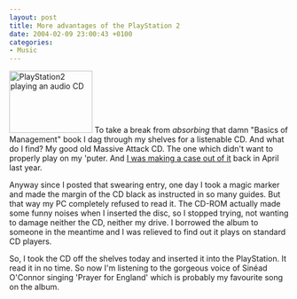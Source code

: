 ```yaml
---
layout: post
title: More advantages of the PlayStation 2
date: 2004-02-09 23:00:43 +0100
categories:
- Music
---
```

<a href="http://www.rusiczki.net/blog/blogpics/playstation2_playing_massive_attack.php" onclick="window.open('http://www.rusiczki.net/blog/blogpics/playstation2_playing_massive_attack.php','popup','width=768,height=576,scrollbars=no,resizable=no,toolbar=no,directories=no,location=no,menubar=no,status=no,left=0,top=0'); return false"><img src="http://www.rusiczki.net/blog/blogpics/playstation2_playing_massive_attack-thumb.jpg" width="150" height="112" border="0" class="postimage" alt="PlayStation2 playing an audio CD" /></a> To take a break from <i>absorbing</i> that damn "Basics of Management" book I dag through my shelves for a listenable CD. And what do I find? My good old Massive Attack CD. The one which didn't want to properly play on my 'puter. And <a href="http://www.rusiczki.net/blog/archives/2003/04/05/cd_copy_protection_and_shit" title="Kitsched - CD Copy protection and shit...">I was making a case out of it</a> back in April last year.

Anyway since I posted that swearing entry, one day I took a magic marker and made the margin of the CD black as instructed in so many guides. But that way my PC completely refused to read it. The CD-ROM actually made some funny noises when I inserted the disc, so I stopped trying, not wanting to damage neither the CD, neither my drive. I borrowed the album to someone in the meantime and I was relieved to find out it plays on standard CD players.

So, I took the CD off the shelves today and inserted it into the PlayStation. It read it in no time. So now I'm listening to the gorgeous voice of Sin&eacute;ad O'Connor singing 'Prayer for England' which is probably my favourite song on the album.

